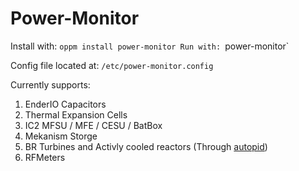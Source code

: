 # Power-Monitor
Install with: `oppm install power-monitor
Run with: `power-monitor`

Config file located at: `/etc/power-monitor.config`

Currently supports:

1. EnderIO Capacitors
2. Thermal Expansion Cells
3. IC2 MFSU / MFE / CESU / BatBox
4. Mekanism Storge
5. BR Turbines and Activly cooled reactors (Through [autopid](https://github.com/OpenPrograms/SuPeRMiNoR2-Programs/tree/master/autopid))
6. RFMeters

